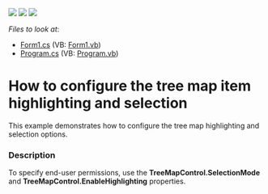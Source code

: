 <!-- default badges list -->
![](https://img.shields.io/endpoint?url=https://codecentral.devexpress.com/api/v1/VersionRange/128576924/16.1.4%2B)
[![](https://img.shields.io/badge/Open_in_DevExpress_Support_Center-FF7200?style=flat-square&logo=DevExpress&logoColor=white)](https://supportcenter.devexpress.com/ticket/details/T361896)
[![](https://img.shields.io/badge/📖_How_to_use_DevExpress_Examples-e9f6fc?style=flat-square)](https://docs.devexpress.com/GeneralInformation/403183)
<!-- default badges end -->
<!-- default file list -->
*Files to look at*:

* [Form1.cs](./CS/HighlightingAndSelection/Form1.cs) (VB: [Form1.vb](./VB/HighlightingAndSelection/Form1.vb))
* [Program.cs](./CS/HighlightingAndSelection/Program.cs) (VB: [Program.vb](./VB/HighlightingAndSelection/Program.vb))
<!-- default file list end -->
# How to configure the tree map item highlighting and selection


<p>This example demonstrates how to configure the tree map highlighting and selection options.</p>


<h3>Description</h3>

<p>To specify end-user permissions, use the <strong>TreeMapControl.SelectionMode</strong> and <strong>TreeMapControl.EnableHighlighting</strong> properties.</p>

<br/>


